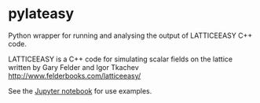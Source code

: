 # pylateasy
Python wrapper for running and analysing the output of LATTICEEASY C++ code.

LATTICEEASY is a C++ code for simulating scalar fields on the lattice written by Gary Felder and Igor Tkachev
http://www.felderbooks.com/latticeeasy/

See the [Jupyter notebook](https://github.com/stanrusak/pylateasy/blob/main/pylateasy.ipynb) for use examples.

